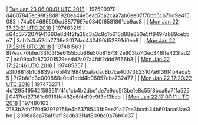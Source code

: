 | [Tue Jan 23 06:00:01 UTC 2018](https://transfer.sh/vPhfj/dashninja-dbdump-20180123070001.tar.bz2) | 197599970 | d4607845ec99f28d81920ea44e5ead7ca2caa7ab6ee07f70bc5cb76d9e415083 | 74a004686509cd8877697d0340f6581861ab9ac8 |
| [Mon Jan 22 17:30:21 UTC 2018](https://transfer.sh/G88lT/dashninja-dbdump-20180122183021.tar.bz2) | 197483219 | c64c377207f941660e6d4f2fa38c3a3c8c1b616d88e850e5ff9497ab89cebbe7 | 3ab2c3a52da7709e3f07dac442490d52891d0eb8 |
| [Mon Jan 22 17:26:15 UTC 2018](https://transfer.sh/I6x3w/dashninja-dbdump-20180122182615.tar.bz2) | 197481563 | 8f7eac70bfed33f03f5e6155bcb66e50b81843f2e903b743ec346ffe423fad27 | ad09ba1b870201529eedd2a07a4fdf2ddd7666b3 |
| [Mon Jan 22 17:22:46 UTC 2018](https://transfer.sh/be0aL/dashninja-dbdump-20180122182246.tar.bz2) | 197485357 | a3f08818b108839a765f49f98495afadac8b7ca40073b23107a6f36f4b4ada55 | 7f2bfa1c3c000868a0c41ddd4b06857eba732477 |
| [Mon Jan 22 17:20:22 UTC 2018](https://transfer.sh/pG8PP/dashninja-dbdump-20180122182022.tar.bz2) | 197473271 | 4d129549542f593511f41c1cb4b2dbe1de7e9dc5f3be1e8c55f8bca9a7f1a525 | 0417fcf27361c6916ffc482c6f4d19c9f3cf3bcb |
| [Mon Jan 22 17:07:11 UTC 2018](https://transfer.sh/mcLxJ/dashninja-dbdump-20180122180711.tar.bz2) | 197480163 | 2183b2cbf170d92979758e4b6378543fb9ee21a27ae3bccb34b601acaf8ae3be | 3098a8ea78af9af13adb331faf809bc0a76b0d37 |
